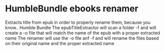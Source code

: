 # HumbleBundle ebooks renamer
Extracts title from epub in order to properly rename them, because you know.. Humble Bundle
The epubTitleExtractor will scan a folder -f and will create a -o file that will match the name of the epub with a proper extracted name
The renamer will use the -o file anf -f and will rename the files based on their original name and the proper extracted name

